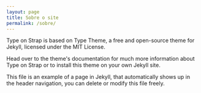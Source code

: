 ```yaml
---
layout: page
title: Sobre o site
permalink: /sobre/
---
```


Type on Strap is based on Type Theme, a free and open-source theme for Jekyll, licensed under the MIT License.

Head over to the theme's documentation for much more information about Type on Strap or to install this theme on your own Jekyll site.

This file is an example of a page in Jekyll, that automatically shows up in the header navigation, you can delete or modify this file freely.
